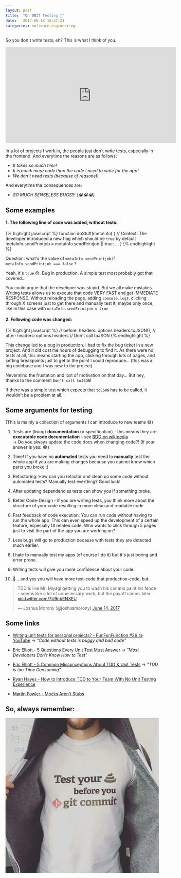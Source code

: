 ```yaml
---
layout: post
title:  "On UNIT Testing 🔨"
date:   2017-06-18 18:27:21
categories: software_engineering
---
```


So you don't write tests, eh? This is what I think of you.

<div class="responsive-video">
  <iframe
    class="test-your-shit-iframe"
    width="560"
    height="315"
    src="https://www.youtube.com/embed/H7C0vd-L5lg"
    frameborder="0"
    allowfullscreen></iframe>
</div>

In a lot of projects I work in, the people just don't write tests, especially in the frontend. And everytime the reasons are as follows:

* _It takes so much time!_
* _It is much more code than the code I need to write for the app!_
* _We don't need tests (because of reasons)!_

And everytime the consequences are:

* _SO MUCH SENSELESS BUGS!!! (😭😭😭)_




## Some examples

#### 1. The following line of code was added, without tests:

{% highlight javascript %}
function doStuff(metaInfo) {
  // Context: The developer introduced a new flag which should be `true` by default
  metaInfo.sendPrintjob = metaInfo.sendPrintjob || true;
  ...
}
{% endhighlight %}

Question: what's the value of `metaInfo.sendPrintjob` if `metaInfo.sendPrintjob === false` ?

Yeah, it's `true` 😞. Bug in production. A simple test most probably got that covered...

You could argue that the developer was stupid. But we all make mistakes. Writing tests allows us to execute that code VERY FAST and get IMMEDIATE RESPONSE. Without reloading the page, adding `console.log`s, clicking through X screens just to get there and manually test it, maybe only once, like in this case with `metaInfo.sendPrintjob = true`


#### 2. Following code was changed:

{% highlight javascript %}
  // before:
  headers: options.headers.toJSON(),
  // after:
  headers: options.headers // Don't call toJSON
{% endhighlight %}

This change led to a bug in production. I had to fix the bug ticket in a new project. And it did cost me hours of debugging to find it. As there were no tests at all, this means starting the app, clicking through lots of pages, and setting breakpoints just to get to the point I could reproduce... (this was a big codebase and I was new to the project)

Nevermind the frustation and lost of motivation on that day... But hey, thanks to the comment `Don't call toJSON`!

If there was a simple test which expects that `toJSON` has to be called, it wouldn't be a problem at all..



## Some arguments for testing

(This is mainly a collection of arguments I can introduce to new teams 😅)

1. Tests are (living) __documentation__ (= specification) - this means they are __executable code documentation__ - see [BDD on wikipedia](https://en.wikipedia.org/wiki/Behavior-driven_development) <br> -> Do you always update the code docs when changing code?! (If your answer is yes: 😂)

2. Time! If you have no __automated__ tests you need to __manually__ test the whole app if you are making changes because you cannot know which parts you broke ;)

3. Refactoring: How can you refactor and clean up some code without automated tests? Manually test everthing? Good luck!

4. After updating dependencies tests can show you if something broke.

5. Better Code-Design - if you are writing tests, you think more about the structure of your code resulting in more clean and readable code

6. Fast feedback of code execution: You can run code without having to run the whole app. This can even speed up the development of a certain feature, especially UI related code. Who wants to click through 5 pages just to visit the part of the app you are working on?

7. Less bugs will go to production because with tests they are detected much earlier.

8. I hate to manually test my apps (of course I do it) but it's just boring and error prone.

9. Writing tests will give you more confidence about your code.

10. 🤺 ...and yes you will have more test-code that production-code, but:

<blockquote class="twitter-tweet" data-lang="en"><p lang="en" dir="ltr">TDD is like Mr. Miyagi getting you to wash his car and paint his fence - seems like a lot of unnecessary work, but the payoff comes later <a href="https://t.co/7U9nbENXEU">pic.twitter.com/7U9nbENXEU</a></p>&mdash; Joshua Morony (@joshuamorony) <a href="https://twitter.com/joshuamorony/status/874962761196765184">June 14, 2017</a></blockquote>
<script async src="//platform.twitter.com/widgets.js" charset="utf-8"></script>


## Some links

* [Writing unit tests for personal projects? - FunFunFunction #29 @ YouTube](https://youtu.be/ib2Pt9_zciA) -> _"Code without tests is buggy and bad code"_

* [Eric Elliott - 5 Questions Every Unit Test Must Answer](https://medium.com/javascript-scene/what-every-unit-test-needs-f6cd34d9836d) -> _"Most Developers Don’t Know How to Test"_

* [Eric Elliott - 5 Common Misconceptions About TDD & Unit Tests](https://medium.com/javascript-scene/5-common-misconceptions-about-tdd-unit-tests-863d5beb3ce9) -> _"TDD is too Time Consuming"_

* [Ryan Hayes - How to Introduce TDD to Your Team With No Unit Testing Experience](https://ryanhayes.net/how-to-introduce-tdd-to-your-team-with-no-unit-testing-experience/)

* [Martin Fowler - Mocks Aren't Stubs](http://martinfowler.com/articles/mocksArentStubs.html)


## So, always remember:

<img class="test-your-shit" src="/images/test-your-shit.jpg">

